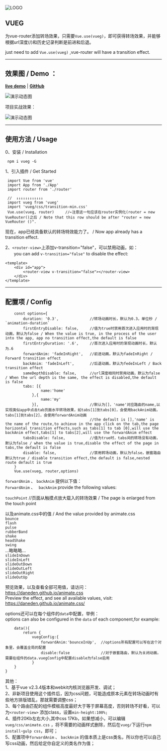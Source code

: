 ![LOGO][2]


## VUEG ##

为vue-router添加转场效果，只需要`Vue.use(vueg)`，即可获得转场效果，并能够根据url深度(/)和历史记录判断是前进和后退。

just need to add `Vue.use(vueg)` ,vue-router will have a transition effect.

----------


## 效果图 / Demo ： ##

**[live demo](https://jaweii.github.io/vueg/example/dist/#/)** | **[GitHub](https://github.com/jaweii/vueg)**

![演示动态图][1]

项目实战效果：

![演示动态图][3]

----------
## 使用方法 / Usage 

0、安装 / Installation

     npm i vueg -G

1、引入插件 / Get Started

     import Vue from 'vue' 
     import App from './App' 
     import router from './router'

     //  ↓↓↓↓↓↓↓↓↓↓↓↓
     import vueg from 'vueg'    
     import 'vueg/css/transition-min.css'
     Vue.use(vueg, router)     //←注意这一句应该在router实例化(router = new VueRouter()之后 / Note that this row should be after "router = new VueRouter ()".   
                                   

现在，app已经具备默认的转场特效能力了。 / Now app already has a transition effect.   


2、`<router-view>`上添加v-transition="false"，可以禁用动画，如：  
　　you can add `v-transition="false"` to disable the effect:  

    <template>
        <div id="app">
            <router-view v-transition="false"></router-view>
        </div>
    </template>
    
    
----------
## 配置项 / Config ##
        const options={  
            duration: '0.3',              //转场动画时长，默认为0.3，单位秒 / `animation-duration`  
            firstEntryDisable: false,     //值为true时禁用首次进入应用时的渐现动画，默认为false / When the value is true, in the process of the user into the app, app no transition effect,the default is false  
            firstEntryDuration: '.6',     //首次进入应用时的渐现动画时长，默认为.6  
            forwardAnim: 'fadeInRight',   //前进动画，默认为fadeInRight / Forward transition effect  
            backAnim: 'fadeInLeft',       //后退动画，默认为fedeInLeft / Back transition effect  
            sameDepthDisable: false,      //url深度相同时禁用动画，默认为false / When the url depth is the same, the effect is disabled,the default is false   
            tabs: [{
                    name:'home'
                },{
                    name:'my'
                }],                       //默认为[]，'name'对应路由的name,以实现类似app中点击tab页面水平转场效果，如tabs[1]到tabs[0]，会使用backAnim动画，tabs[1]到tabs[2]，会使用forwardAnim动画  
                                          //the default is [],'name' is the name of the route,to achieve in the app click on the tab,the page horizontal transition effects,such as tabs[1] to tab [0],will use the backAnim effect,tabs[1] to tabs[2],will use the forwardAnim effect
            tabsDisable: false,           //值为true时，tabs间的转场没有动画，默认为false / when the value is true,disable the effect of the page in tabs,the default is false  
            disable: false,               //禁用转场动画，默认为false，嵌套路由默认为true / disable transition effect,the default is false,nested route default is true  
        }  
        Vue.use(vueg, router,options)

  
`forwardAnim`  、  `backAnim` 提供以下值：  
`ForwardAnim` 、 ` backAnim` provide the following values:
  
`touchPoint` //页面从触摸点放大载入的转场效果 / The page is enlarged from the touch point  
    
以及animate.css中的值 / And the value provided by animate.css  
`bounce`  
`flash`  
`pulse`  
`rubberBand`  
`shake`  
`headShake`  
`swing`  
...略略略...  
`slideInDown`  
`slideInLeft`  
`slideOutDown`  
`slideOutLeft`  
`slideOutRight`  
`slideOutUp`  

预览效果，以及查看全部可用值，请访问：https://daneden.github.io/animate.css  
Preview the effect, and see all available values, visit: https://daneden.github.io/animate.css/   
  

options还可以在每个组件的`data`中配置，举例：  
options can also be configured in the `data` of each component,for example:

        data(){
            return {
                vuegConfig:{  
                    forwardAnim:'bounceInUp',  //options所有配置可以写在这个对象里，会覆盖全局的配置
                    disable:false              //对于嵌套路由，默认为关闭动画，需要在组件的data.vuegConfig中配置disable为false启用
                }
        }
    }


其他：  
1、基于vue v2.3.4版本和webkit内核浏览器开发、调试；  
2、非新项目使用这个插件后，因为css问题，可能造成原本元素在转场动画时有些地方排版错乱，那就需要调整css；  
3、每个路由匹配的组件模板高度最好大于等于屏幕高度，否则转场不好看，可以为`<router-view>`  添加class，设置`min-height:100%;`  
4、插件20Kb左右大小,其中css 17Kb，如果想减小，可以编辑`vueg/css/animate.css`  ，将不需要的动画样式删除，然后在`vueg/`下运行`npm install`-`gulp css`，即可；   
5、配置项中`forwardAnim` 、 `backAnim` 的值本质上是css类名，所以你也可以自己写css动画，然后给定你自定义的类名作为值；







  [1]: https://raw.githubusercontent.com/jaweii/vueg/master/image/GIF.gif
  [2]: https://raw.githubusercontent.com/jaweii/vueg/master/image/vueg.JPG
  [3]: https://raw.githubusercontent.com/jaweii/vueg/master/image/GIF33.gif

